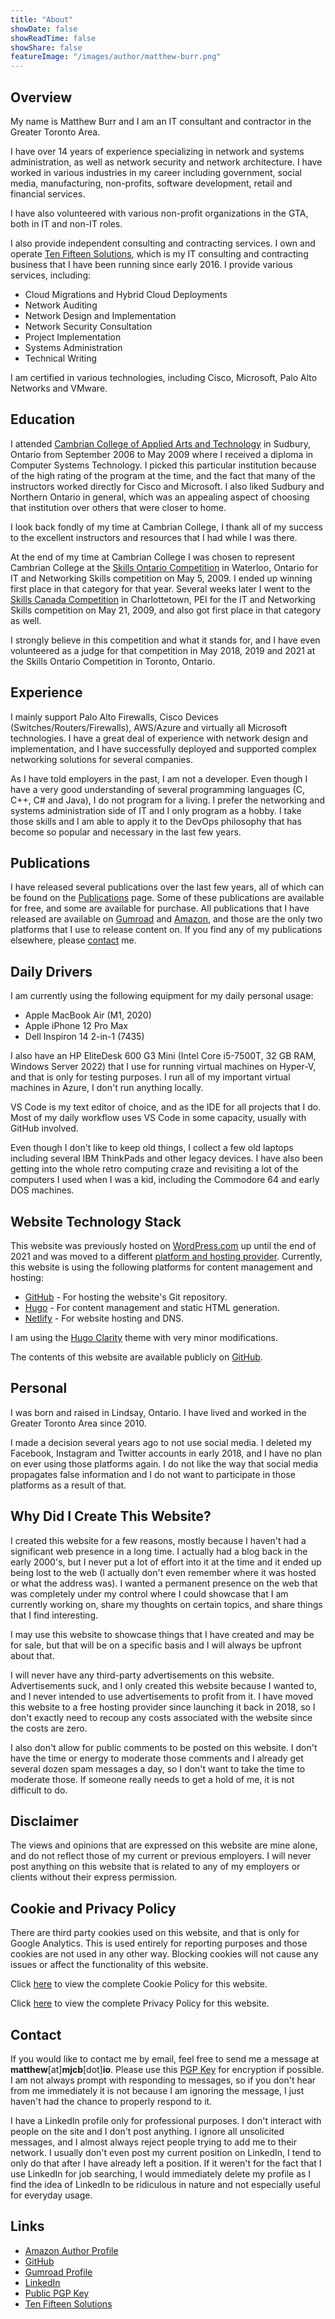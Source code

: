 ```yaml
---
title: "About"
showDate: false
showReadTime: false
showShare: false
featureImage: "/images/author/matthew-burr.png"
---
```


## Overview ##

My name is Matthew Burr and I am an IT consultant and contractor in the Greater Toronto Area.

I have over 14 years of experience specializing in network and systems administration, as well as network security and network architecture. I have worked in various industries in my career including government, social media, manufacturing, non-profits, software development, retail and financial services.

I have also volunteered with various non-profit organizations in the GTA, both in IT and non-IT roles.

I also provide independent consulting and contracting services. I own and operate [Ten Fifteen Solutions](https://tenfifteen.ca), which is my IT consulting and contracting business that I have been running since early 2016. I provide various services, including:

* Cloud Migrations and Hybrid Cloud Deployments
* Network Auditing
* Network Design and Implementation
* Network Security Consultation
* Project Implementation
* Systems Administration
* Technical Writing

I am certified in various technologies, including Cisco, Microsoft, Palo Alto Networks and VMware.

## Education ##

I attended [Cambrian College of Applied Arts and Technology](https://cambriancollege.ca/) in Sudbury, Ontario from September 2006 to May 2009 where I received a diploma in Computer Systems Technology. I picked this particular institution because of the high rating of the program at the time, and the fact that many of the instructors worked directly for Cisco and Microsoft. I also liked Sudbury and Northern Ontario in general, which was an appealing aspect of choosing that institution over others that were closer to home.

I look back fondly of my time at Cambrian College, I thank all of my success to the excellent instructors and resources that I had while I was there.

At the end of my time at Cambrian College I was chosen to represent Cambrian College at the [Skills Ontario Competition](http://www.skillsontario.com/) in Waterloo, Ontario for IT and Networking Skills competition on May 5, 2009. I ended up winning first place in that category for that year. Several weeks later I went to the [Skills Canada Competition](https://www.skillscompetencescanada.com/) in Charlottetown, PEI for the IT and Networking Skills competition on May 21, 2009, and also got first place in that category as well.

I strongly believe in this competition and what it stands for, and I have even volunteered as a judge for that competition in May 2018, 2019 and 2021 at the Skills Ontario Competition in Toronto, Ontario.

## Experience ##

I mainly support Palo Alto Firewalls, Cisco Devices (Switches/Routers/Firewalls), AWS/Azure and virtually all Microsoft technologies. I have a great deal of experience with network design and implementation, and I have successfully deployed and supported complex networking solutions for several companies.

As I have told employers in the past, I am not a developer. Even though I have a very good understanding of several programming languages (C, C++, C# and Java), I do not program for a living. I prefer the networking and systems administration side of IT and I only program as a hobby. I take those skills and I am able to apply it to the DevOps philosophy that has become so popular and necessary in the last few years.

## Publications ##

I have released several publications over the last few years, all of which can be found on the [Publications](/publications/) page. Some of these publications are available for free, and some are available for purchase. All publications that I have released are available on [Gumroad](https://mjcb.gumroad.com/) and [Amazon](https://www.amazon.com/author/matthewburr/), and those are the only two platforms that I use to release content on. If you find any of my publications elsewhere, please [contact](#contact) me.

## Daily Drivers ##

I am currently using the following equipment for my daily personal usage:

* Apple MacBook Air (M1, 2020)
* Apple iPhone 12 Pro Max
* Dell Inspiron 14 2-in-1 (7435)

I also have an HP EliteDesk 600 G3 Mini (Intel Core i5-7500T, 32 GB RAM, Windows Server 2022) that I use for running virtual machines on Hyper-V, and that is only for testing purposes. I run all of my important virtual machines in Azure, I don't run anything locally.

VS Code is my text editor of choice, and as the IDE for all projects that I do. Most of my daily workflow uses VS Code in some capacity, usually with GitHub involved.

Even though I don't like to keep old things, I collect a few old laptops including several IBM ThinkPads and other legacy devices. I have also been getting into the whole retro computing craze and revisiting a lot of the computers I used when I was a kid, including the Commodore 64 and early DOS machines.

## Website Technology Stack ##

This website was previously hosted on [WordPress.com](https://wordpress.com/) up until the end of 2021 and was moved to a different [platform and hosting provider](/blog/2021/12/23/goodbye-wordpress-hello-hugo/). Currently, this website is using the following platforms for content management and hosting:

* [GitHub](https://github.com/) - For hosting the website's Git repository.
* [Hugo](https://gohugo.io/) - For content management and static HTML generation.
* [Netlify](https://www.netlify.com/) - For website hosting and DNS.

I am using the [Hugo Clarity](https://github.com/chipzoller/hugo-clarity) theme with very minor modifications.

The contents of this website are available publicly on [GitHub](https://github.com/matthew-tfs/mjcb.io).

## Personal ##

I was born and raised in Lindsay, Ontario. I have lived and worked in the Greater Toronto Area since 2010.

I made a decision several years ago to not use social media. I deleted my Facebook, Instagram and Twitter accounts in early 2018, and I have no plan on ever using those platforms again. I do not like the way that social media propagates false information and I do not want to participate in those platforms as a result of that.

## Why Did I Create This Website? ##

I created this website for a few reasons, mostly because I haven't had a significant web presence in a long time. I actually had a blog back in the early 2000's, but I never put a lot of effort into it at the time and it ended up being lost to the web (I actually don't even remember where it was hosted or what the address was). I wanted a permanent presence on the web that was completely under my control where I could showcase that I am currently working on, share my thoughts on certain topics, and share things that I find interesting.

I may use this website to showcase things that I have created and may be for sale, but that will be on a specific basis and I will always be upfront about that.

I will never have any third-party advertisements on this website. Advertisements suck, and I only created this website because I wanted to, and I never intended to use advertisements to profit from it. I have moved this website to a free hosting provider since launching it back in 2018, so I don't exactly need to recoup any costs associated with the website since the costs are zero.

I also don't allow for public comments to be posted on this website. I don't have the time or energy to moderate those comments and I already get several dozen spam messages a day, so I don't want to take the time to moderate those. If someone really needs to get a hold of me, it is not difficult to do.

## Disclaimer ##

The views and opinions that are expressed on this website are mine alone, and do not reflect those of my current or previous employers. I will never post anything on this website that is related to any of my employers or clients without their express permission.

## Cookie and Privacy Policy ##

There are third party cookies used on this website, and that is only for Google Analytics. This is used entirely for reporting purposes and those cookies are not used in any other way. Blocking cookies will not cause any issues or affect the functionality of this website.

Click [here](/cookie-policy/) to view the complete Cookie Policy for this website.

Click [here](/privacy-policy/) to view the complete Privacy Policy for this website.

## Contact ##

If you would like to contact me by email, feel free to send me a message at **matthew**[at]**mjcb**[dot]**io**. Please use this [PGP Key](https://keyserver.ubuntu.com/pks/lookup?op=get&search=0xb455b8191a2763ec) for encryption if possible. I am not always prompt with responding to messages, so if you don't hear from me immediately it is not because I am ignoring the message, I just haven't had the chance to properly respond to it.

I have a LinkedIn profile only for professional purposes. I don't interact with people on the site and I don't post anything. I ignore all unsolicited messages, and I almost always reject people trying to add me to their network. I usually don't even post my current position on LinkedIn, I tend to only do that after I have already left a position. If it weren't for the fact that I use LinkedIn for job searching, I would immediately delete my profile as I find the idea of LinkedIn to be ridiculous in nature and not especially useful for everyday usage.

## Links ##

* [Amazon Author Profile](https://www.amazon.com/author/matthewburr/)
* [GitHub](https://github.com/matthew-tfs/)
* [Gumroad Profile](https://mjcb.gumroad.com/)
* [LinkedIn](https://www.linkedin.com/in/matthewburr/)
* [Public PGP Key](https://keyserver.ubuntu.com/pks/lookup?op=get&search=0xb455b8191a2763ec)
* [Ten Fifteen Solutions](https://tenfifteen.ca/)
